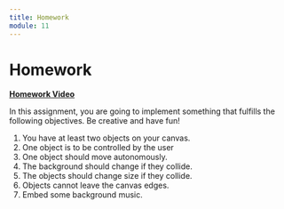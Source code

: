 ```yaml
---
title: Homework
module: 11
---
```


# Homework

<a href="https://umontana.zoom.us/rec/share/vZZPCZiu-29Jconp0l7cYpAiFZT4eaa8gSJMrqUJzkrA8G5y6uPPKi6Rso7GfvPI" target="_new"><strong>Homework Video</strong></a>

In this assignment, you are going to implement something that fulfills the following objectives. Be creative and have fun!

1. You have at least two objects on your canvas.
2. One object is to be controlled by the user
3. One object should move autonomously.
4. The background should change if they collide.
5. The objects should change size if they collide.
6. Objects cannot leave the canvas edges.
7. Embed some background music.